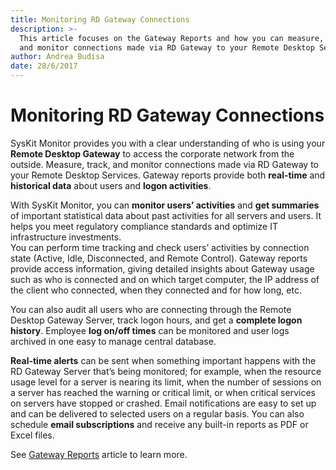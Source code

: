 ```yaml
---
title: Monitoring RD Gateway Connections
description: >-
  This article focuses on the Gateway Reports and how you can measure, track,
  and monitor connections made via RD Gateway to your Remote Desktop Services.
author: Andrea Budisa
date: 28/6/2017
---
```


# Monitoring RD Gateway Connections

SysKit Monitor provides you with a clear understanding of who is using your **Remote Desktop Gateway** to access the corporate network from the outside. Measure, track, and monitor connections made via RD Gateway to your Remote Desktop Services. Gateway reports provide both **real-time** and **historical data** about users and **logon activities**.

With SysKit Monitor, you can **monitor users’ activities** and **get summaries** of important statistical data about past activities for all servers and users. It helps you meet regulatory compliance standards and optimize IT infrastructure investments.  
You can perform time tracking and check users’ activities by connection state \(Active, Idle, Disconnected, and Remote Control\). Gateway reports provide access information, giving detailed insights about Gateway usage such as who is connected and on which target computer, the IP address of the client who connected, when they connected and for how long, etc.

You can also audit all users who are connecting through the Remote Desktop Gateway Server, track logon hours, and get a **complete logon history**. Employee **log on/off times** can be monitored and user logs archived in one easy to manage central database.

**Real-time alerts** can be sent when something important happens with the RD Gateway Server that’s being monitored; for example, when the resource usage level for a server is nearing its limit, when the number of sessions on a server has reached the warning or critical limit, or when critical services on servers have stopped or crashed. Email notifications are easy to set up and can be delivered to selected users on a regular basis. You can also schedule **email subscriptions** and receive any built-in reports as PDF or Excel files.

See [Gateway Reports](../../../get-to-know-syskit-monitor/reports/gateway-reports.md) article to learn more.

